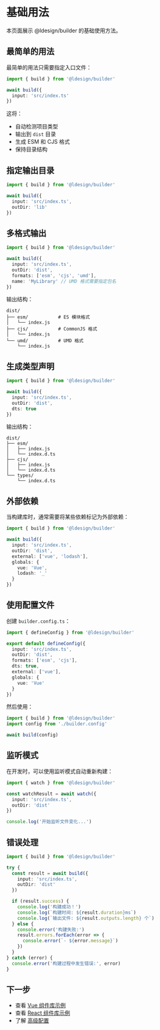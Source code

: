 # 基础用法

本页面展示 @ldesign/builder 的基础使用方法。

## 最简单的用法

最简单的用法只需要指定入口文件：

```typescript
import { build } from '@ldesign/builder'

await build({
  input: 'src/index.ts'
})
```

这将：
- 自动检测项目类型
- 输出到 `dist` 目录
- 生成 ESM 和 CJS 格式
- 保持目录结构

## 指定输出目录

```typescript
import { build } from '@ldesign/builder'

await build({
  input: 'src/index.ts',
  outDir: 'lib'
})
```

## 多格式输出

```typescript
import { build } from '@ldesign/builder'

await build({
  input: 'src/index.ts',
  outDir: 'dist',
  formats: ['esm', 'cjs', 'umd'],
  name: 'MyLibrary' // UMD 格式需要指定包名
})
```

输出结构：
```
dist/
├── esm/           # ES 模块格式
│   └── index.js
├── cjs/           # CommonJS 格式
│   └── index.js
└── umd/           # UMD 格式
    └── index.js
```

## 生成类型声明

```typescript
import { build } from '@ldesign/builder'

await build({
  input: 'src/index.ts',
  outDir: 'dist',
  dts: true
})
```

输出结构：
```
dist/
├── esm/
│   ├── index.js
│   └── index.d.ts
├── cjs/
│   ├── index.js
│   └── index.d.ts
└── types/
    └── index.d.ts
```

## 外部依赖

当构建库时，通常需要将某些依赖标记为外部依赖：

```typescript
import { build } from '@ldesign/builder'

await build({
  input: 'src/index.ts',
  outDir: 'dist',
  external: ['vue', 'lodash'],
  globals: {
    vue: 'Vue',
    lodash: '_'
  }
})
```

## 使用配置文件

创建 `builder.config.ts`：

```typescript
import { defineConfig } from '@ldesign/builder'

export default defineConfig({
  input: 'src/index.ts',
  outDir: 'dist',
  formats: ['esm', 'cjs'],
  dts: true,
  external: ['vue'],
  globals: {
    vue: 'Vue'
  }
})
```

然后使用：

```typescript
import { build } from '@ldesign/builder'
import config from './builder.config'

await build(config)
```

## 监听模式

在开发时，可以使用监听模式自动重新构建：

```typescript
import { watch } from '@ldesign/builder'

const watchResult = await watch({
  input: 'src/index.ts',
  outDir: 'dist'
})

console.log('开始监听文件变化...')
```

## 错误处理

```typescript
import { build } from '@ldesign/builder'

try {
  const result = await build({
    input: 'src/index.ts',
    outDir: 'dist'
  })

  if (result.success) {
    console.log('构建成功！')
    console.log(`构建时间: ${result.duration}ms`)
    console.log(`输出文件: ${result.outputs.length} 个`)
  } else {
    console.error('构建失败:')
    result.errors.forEach(error => {
      console.error(`- ${error.message}`)
    })
  }
} catch (error) {
  console.error('构建过程中发生错误:', error)
}
```

## 下一步

- 查看 [Vue 组件库示例](/examples/vue)
- 查看 [React 组件库示例](/examples/react)
- 了解 [高级配置](/guide/advanced)
